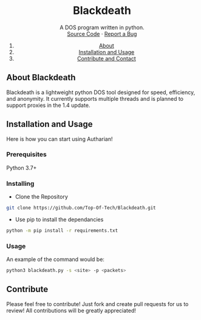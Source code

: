 <h1 align="center">Blackdeath</h1>

<p align="center">
    A DOS program written in python.
    <br />
    <a href="https://github.com/Top-Of-Tech/Blackdeath/tree/main/src">Source Code</a>
    ·
    <a href="https://github.com/Top-Of-Tech/Blackdeath/issues">Report a Bug</a>
</p>

<ol>
  <li align="center"><a align="center" href="#about-blackdeath">About</a></li>
  <li align="center"><a align="center" href="#installation-and-usage">Installation and Usage</a></li>
  <li align="center"><a align="center" href="#contribute-and-contact">Contribute and Contact</a></li>
</ol>

<h2>About Blackdeath</h2>

Blackdeath is a lightweight python DOS tool designed for speed, efficiency, and anonymity. It currently supports multiple threads and is planned to support proxies in the 1.4 update.

<h2>Installation and Usage</h2>

Here is how you can start using Autharian!

<h3>Prerequisites</h3>

Python 3.7+

<h3>Installing</h3>

- Clone the Repository

```sh
git clone https://github.com/Top-Of-Tech/Blackdeath.git
```

- Use pip to install the dependancies

```sh
python -m pip install -r requirements.txt
```

<h3>Usage</h3>

An example of the command would be:

```sh
python3 blackdeath.py -s <site> -p <packets>
```

<h2>Contribute</h2>

Please feel free to contribute! Just fork and create pull requests for us to review! All contributions will be greatly appreciated!

